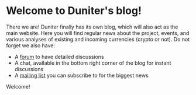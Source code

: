 # Welcome to Duniter's blog!

 There we are! Duniter finally has its own blog, which will also act as the main website. Here you will find regular news about the project, events, and various analyses of existing and incoming currencies (crypto or not). Do not forget we also have:

*   A [forum](http://forum.duniter.org) to have detailed discussions
*   A chat, available in the bottom right corner of the blog for instant discussions
*   A [mailing list](https://groups.google.com/forum/?hl=fr#!forum/duniter) you can subscribe to for the biggest news

Welcome! 
